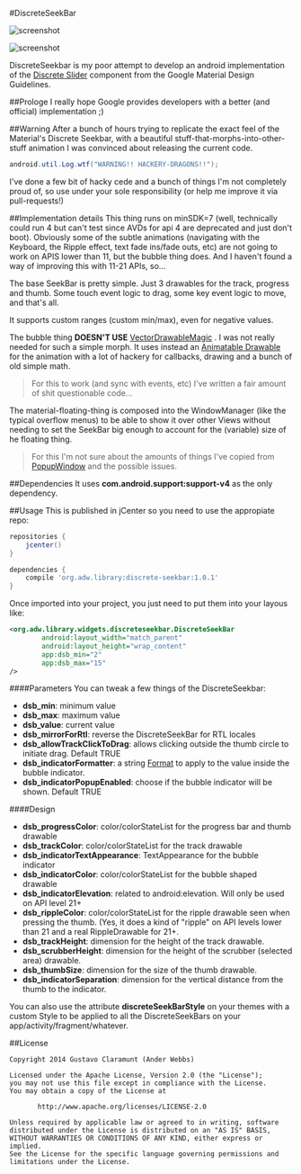 #DiscreteSeekBar

![screenshot](https://lh6.googleusercontent.com/-JjvxVMCm1ug/VHUPWVBfpbI/AAAAAAAAHtQ/TPtoOjHI5MA/w639-h356/seekbar2.gif)

![screenshot](https://lh3.googleusercontent.com/-7nbVPXxUhYk/VG-rO64pMWI/AAAAAAAAHsM/aMRglt2Vzrk/w639-h480/animation.gif)

DiscreteSeekbar is my poor attempt to develop an android implementation of the [Discrete Slider] component from the Google Material Design Guidelines.

##Prologe
I really hope Google provides developers with a better (and official) implementation ;)

##Warning
After a bunch of hours trying to replicate the exact feel of the Material's Discrete Seekbar, with a beautiful stuff-that-morphs-into-other-stuff animation I was convinced about releasing the current code.

```java
android.util.Log.wtf("WARNING!! HACKERY-DRAGONS!!");
```
I've done a few bit of hacky cede and a bunch of things I'm not completely proud of, so use under your sole responsibility (or help me improve it via pull-requests!)

##Implementation details
This thing runs on minSDK=7 (well, technically could run 4 but can't test since AVDs for api 4 are deprecated and just don't boot).
Obviously some of the subtle animations (navigating with the Keyboard, the Ripple effect, text fade ins/fade outs, etc) are not going to work on APIS lower than 11, but the bubble thing does. And I haven't found a way of improving this with 11-21 APIs, so...

The base SeekBar is pretty simple. Just 3 drawables for the track, progress and thumb. Some touch event logic to drag, some key event logic to move, and that's all.

It supports custom ranges (custom min/max), even for negative values.

The bubble thing **DOESN'T USE** [VectorDrawableMagic] . I was not really needed for such a simple morph. It uses instead an [Animatable Drawable] for the animation with a lot of hackery for callbacks, drawing and a bunch of old simple math.

>For this to work (and sync with events, etc) I've written a fair amount of shit questionable code...

The material-floating-thing is composed into the WindowManager (like the typical overflow menus) to be able to show it over other Views without needing to set the SeekBar big enough to account for the (variable) size of he floating thing.

>For this I'm not sure about the amounts of things I've copied from [PopupWindow] and the possible issues.

##Dependencies
It uses **com.android.support:support-v4** as the only dependency.

##Usage
This is published in jCenter so you need to use the appropiate repo:

```groovy
repositories {
    jcenter()
}

dependencies {
    compile 'org.adw.library:discrete-seekbar:1.0.1'
}
```

Once imported into your project, you just need to put them into your layous like:

```xml
<org.adw.library.widgets.discreteseekbar.DiscreteSeekBar
        android:layout_width="match_parent"
        android:layout_height="wrap_content"
        app:dsb_min="2"
        app:dsb_max="15"
/>
```

####Parameters
You can tweak a few things of the DiscreteSeekbar:

* **dsb_min**: minimum value
* **dsb_max**: maximum value
* **dsb_value**: current value
* **dsb_mirrorForRtl**: reverse the DiscreteSeekBar for RTL locales
* **dsb_allowTrackClickToDrag**: allows clicking outside the thumb circle to initiate drag. Default TRUE
* **dsb_indicatorFormatter**: a string [Format] to apply to the value inside the bubble indicator.
* **dsb_indicatorPopupEnabled**: choose if the bubble indicator will be shown. Default TRUE 

####Design
 
* **dsb_progressColor**: color/colorStateList for the progress bar and thumb drawable
* **dsb_trackColor**: color/colorStateList for the track drawable
* **dsb_indicatorTextAppearance**: TextAppearance for the bubble indicator
* **dsb_indicatorColor**: color/colorStateList for the bubble shaped drawable
* **dsb_indicatorElevation**: related to android:elevation. Will only be used on API level 21+
* **dsb_rippleColor**: color/colorStateList for the ripple drawable seen when pressing the thumb. (Yes, it does a kind of "ripple" on API levels lower than 21 and a real RippleDrawable for 21+.
* **dsb_trackHeight**: dimension for the height of the track drawable.
* **dsb_scrubberHeight**: dimension for the height of the scrubber (selected area) drawable.
* **dsb_thumbSize**: dimension for the size of the thumb drawable.
* **dsb_indicatorSeparation**: dimension for the vertical distance from the thumb to the indicator. 

You can also use the attribute **discreteSeekBarStyle** on your themes with a custom Style to be applied to all the DiscreteSeekBars on your app/activity/fragment/whatever.

##License
```
Copyright 2014 Gustavo Claramunt (Ander Webbs)

Licensed under the Apache License, Version 2.0 (the "License");
you may not use this file except in compliance with the License.
You may obtain a copy of the License at

       http://www.apache.org/licenses/LICENSE-2.0

Unless required by applicable law or agreed to in writing, software
distributed under the License is distributed on an "AS IS" BASIS,
WITHOUT WARRANTIES OR CONDITIONS OF ANY KIND, either express or implied.
See the License for the specific language governing permissions and
limitations under the License.
```

[Discrete Slider]:http://www.google.com/design/spec/components/sliders.html#sliders-discrete-slider
[VectorDrawableMagic]:https://developer.android.com/reference/android/graphics/drawable/AnimatedVectorDrawable.html
[Animatable Drawable]:https://developer.android.com/reference/android/graphics/drawable/Animatable.html
[PopupWindow]:https://developer.android.com/reference/android/widget/PopupWindow.html
[Format]:https://developer.android.com/reference/java/util/Formatter.html

